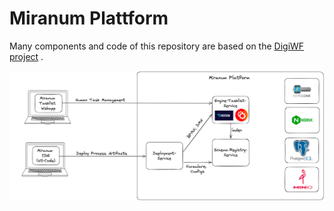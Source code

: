 # Miranum Plattform

Many components and code of this repository are based on the [DigiWF project](https://github.com/it-at-m/digiwf-core) .

![Platform Overview](./docs/imgs/miranum-platform.png)
